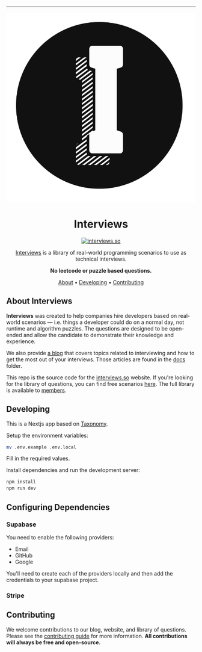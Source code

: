 <!-- markdownlint-configure-file {
  "MD013": false,
  "MD033": false,
  "MD041": false
} -->

<div align="center">

<hr />

<img src="./public/logo-light.svg" alt="interviews logo">

# Interviews

[![interviews.so][interviews.so-badge]][interviews.so]

[Interviews](https://interviews.so) is a library of real-world programming scenarios to use as technical interviews.

**No leetcode or puzzle based questions.**

[About](#about-interviews) •
[Developing](#developing) •
[Contributing](#contributing)

</div>

## About Interviews

**Interviews** was created to help companies hire developers based on real-world scenarios — i.e. things a developer could do on a normal day, not runtime and algorithm puzzles. The questions are designed to be open-ended and allow the candidate to demonstrate their knowledge and experience.

We also provide [a blog](https://interviews.so/blog) that covers topics related to interviewing and how to get the most out of your interviews. Those articles are found in the [docs](./content/blog) folder.

This repo is the source code for the [interviews.so](https://interviews.so) website. If you're looking for the library of questions, you can find free scenarios [here](https://github.com/interviews-so). The full library is available to [members](https://interviews.so/login).

## Developing

This is a Nextjs app based on [Taxonomy](https://github.com/shadcn/taxonomy).

Setup the environment variables:

```sh
mv .env.example .env.local
```

Fill in the required values.

Install dependencies and run the development server:

```sh
npm install
npm run dev
```

## Configuring Dependencies

### Supabase

You need to enable the following providers:

- Email
- GitHub
- Google

You'll need to create each of the providers locally and then add the credentials to your supabase project.

### Stripe

## Contributing

We welcome contributions to our blog, website, and library of questions. Please see the [contributing guide](./CONTRIBUTING.md) for more information. **All contributions will always be free and open-source.**

[interviews.so-badge]: https://img.shields.io/website?url=https%3A%2F%2Finterviews.so
[interviews.so]: https://interviews.so
